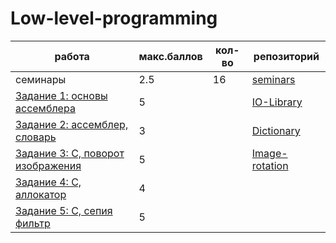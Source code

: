 # Low-level-programming

работа | макс.баллов | кол-во | репозиторий
--- | --- | --- | ---
| семинары                          |         2.5 |     16 | [seminars](seminars)
| [Задание 1: основы ассемблера](https://gitlab.se.ifmo.ru/low-level-programming/programming-languages-fall-2021/assignment-1-io-library) | 5 |  | [IO-Library](io-library)
| [Задание 2: ассемблер, словарь](https://gitlab.se.ifmo.ru/programming-languages/cse-programming-languages-fall-2021/assignment-dictionary/) | 3 | | [Dictionary](dictionary)
| [Задание 3: C, поворот изображения](https://gitlab.se.ifmo.ru/programming-languages/cse-programming-languages-fall-2021/assignment-image-rotation) | 5 | | [Image-rotation](image-rotation)
| [Задание 4: C, аллокатор](https://gitlab.se.ifmo.ru/programming-languages/cse-programming-languages-fall-2021/assignment-memory-allocator) | 4 |
| [Задание 5: C, сепия фильтр](https://gitlab.se.ifmo.ru/programming-languages/cse-programming-languages-fall-2021/assignment-sepia-filter) | 5 |